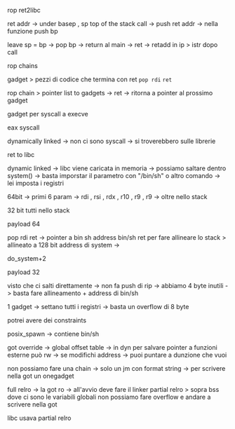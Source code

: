 rop 
ret2libc

ret addr -> under basep , sp top of the stack
call -> push ret addr -> nella funzione push bp 

leave sp = bp -> pop bp -> return al main -> ret -> retadd in ip > istr dopo call

rop chains 

gadget > pezzi di codice che termina con ret 
`pop rdi` 
`ret` 

rop chain > pointer list to gadgets -> ret -> ritorna a pointer al prossimo gadget 

gadget per syscall a execve

eax syscall

dynamically linked -> non ci sono syscall -> si troverebbero sulle librerie

ret to libc 

dynamic linked -> libc viene caricata in memoria -> possiamo saltare dentro system() -> basta imporstar il parametro con "/bin/sh" o altro comando -> lei imposta i registri 

64bit -> primi 6 param -> rdi , rsi , rdx , r10 , r9 , r9 -> oltre nello stack 

32 bit tutti nello stack 

payload 64

pop rdi ret -> pointer a bin sh
address bin/sh
ret per fare allineare lo stack > allineato a 128 bit 
address di system ->

do_system+2 

payload 32

visto che ci salti direttamente -> non fa push di rip -> abbiamo 4 byte inutili -> basta fare allineamento + address di bin/sh 

1 gadget -> settano tutti i registri -> basta un overflow di 8 byte

potrei avere dei constraints 

posix_spawn -> contiene bin/sh

got override -> global offset table -> in dyn per salvare pointer a funzioni esterne 
può rw -> se modifichi address -> puoi puntare a dunzione che vuoi

non possiamo fare una chain -> solo un jm
con format string -> per scrivere nella got un onegadget 

full relro -> la got ro -> all'avvio deve fare il linker 
partial relro > sopra bss dove ci sono le variabili globali non possiamo fare overflow e andare a scrivere nella got 

libc usava partial relro 